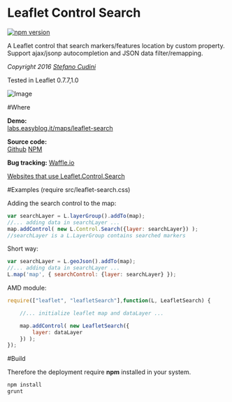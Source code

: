 Leaflet Control Search
============

[![npm version](https://badge.fury.io/js/leaflet-search.svg)](http://badge.fury.io/js/leaflet-search)

A Leaflet control that search markers/features location by custom property.<br />
Support ajax/jsonp autocompletion and JSON data filter/remapping.

*Copyright 2016 [Stefano Cudini](http://labs.easyblog.it/stefano-cudini/)*

Tested in Leaflet 0.7.7,1.0

![Image](https://raw.githubusercontent.com/stefanocudini/leaflet-search/master/images/leaflet-search.jpg)

#Where

**Demo:**  
[labs.easyblog.it/maps/leaflet-search](http://labs.easyblog.it/maps/leaflet-search/)

**Source code:**  
[Github](https://github.com/stefanocudini/leaflet-search)
[NPM](https://npmjs.org/package/leaflet-search)

**Bug tracking:**
[Waffle.io](https://waffle.io/stefanocudini/leaflet-search)

[Websites that use Leaflet.Control.Search](https://github.com/stefanocudini/leaflet-search/wiki/Websites-that-use-Leaflet-Control-Search)

#Examples
(require src/leaflet-search.css)

Adding the search control to the map:
```javascript
var searchLayer = L.layerGroup().addTo(map);
//... adding data in searchLayer ...
map.addControl( new L.Control.Search({layer: searchLayer}) );
//searchLayer is a L.LayerGroup contains searched markers
```

Short way:
```javascript
var searchLayer = L.geoJson().addTo(map);
//... adding data in searchLayer ...
L.map('map', { searchControl: {layer: searchLayer} });
```

AMD module:
```javascript
require(["leaflet", "leafletSearch"],function(L, LeafletSearch) {

	//... initialize leaflet map and dataLayer ...

	map.addControl( new LeafletSearch({
		layer: dataLayer
	}) );
});
```

#Build

Therefore the deployment require **npm** installed in your system.
```bash
npm install
grunt
```
